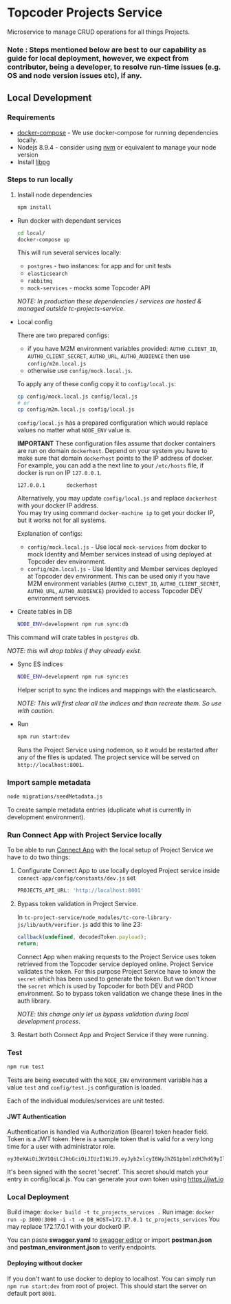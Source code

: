 # Topcoder Projects Service

Microservice to manage CRUD operations for all things Projects.

### Note : Steps mentioned below are best to our capability as guide for local deployment, however, we expect from contributor, being a developer, to resolve run-time issues (e.g. OS and node version issues etc), if any.

## Local Development

### Requirements

* [docker-compose](https://docs.docker.com/compose/install/) - We use docker-compose for running dependencies locally.
* Nodejs 8.9.4 - consider using [nvm](https://github.com/creationix/nvm) or equivalent to manage your node version
* Install [libpg](https://www.npmjs.com/package/pg-native)

### Steps to run locally
1. Install node dependencies
   ```bash
   npm install
   ```

* Run docker with dependant services
  ```bash
  cd local/
  docker-compose up
  ```
  This will run several services locally:
  - `postgres` - two instances: for app and for unit tests
  - `elasticsearch`
  - `rabbitmq`
  - `mock-services` - mocks some Topcoder API

  *NOTE: In production these dependencies / services are hosted & managed outside tc-projects-service.*

* Local config

  There are two prepared configs:
  - if you have M2M environment variables provided: `AUTH0_CLIENT_ID`, `AUTH0_CLIENT_SECRET`, `AUTH0_URL`, `AUTH0_AUDIENCE` then use `config/m2m.local.js`
  - otherwise use `config/mock.local.js`.

  To apply any of these config copy it to `config/local.js`:

  ```bash
  cp config/mock.local.js config/local.js
  # or
  cp config/m2m.local.js config/local.js
  ```

  `config/local.js` has a prepared configuration which would replace values no matter what `NODE_ENV` value is.

  **IMPORTANT** These configuration files assume that docker containers are run on domain `dockerhost`. Depend on your system you have to make sure that domain `dockerhost` points to the IP address of docker.
  For example, you can add a the next line to your `/etc/hosts` file, if docker is run on IP `127.0.0.1`.
  ```
  127.0.0.1       dockerhost
  ```
  Alternatively, you may update `config/local.js` and replace `dockerhost` with your docker IP address.<br>
  You may try using command `docker-machine ip` to get your docker IP, but it works not for all systems.

  Explanation of configs:
  - `config/mock.local.js` - Use local `mock-services` from docker to mock Identity and Member services instead of using deployed at Topcoder dev environment.
  - `config/m2m.local.js` - Use Identity and Member services deployed at Topcoder dev environment. This can be used only if you have M2M environment variables (`AUTH0_CLIENT_ID`, `AUTH0_CLIENT_SECRET`, `AUTH0_URL`, `AUTH0_AUDIENCE`) provided to access Topcoder DEV environment services.

* Create tables in DB
  ```bash
  NODE_ENV=development npm run sync:db
  ```
 This command will crate tables in `postgres` db.

 *NOTE: this will drop tables if they already exist.*

* Sync ES indices
  ```bash
  NODE_ENV=development npm run sync:es
  ```
  Helper script to sync the indices and mappings with the elasticsearch.

  *NOTE: This will first clear all the indices and than recreate them. So use with caution.*

* Run
  ```bash
  npm run start:dev
  ```
  Runs the Project Service using nodemon, so it would be restarted after any of the files is updated.
  The project service will be served on `http://localhost:8001`.

### Import sample metadata
```bash
node migrations/seedMetadata.js
```
To create sample metadata entries (duplicate what is currently in development environment).

### Run Connect App with Project Service locally

To be able to run [Connect App](https://github.com/appirio-tech/connect-app) with the local setup of Project Service we have to do two things:
1. Configurate Connect App to use locally deployed Project service inside `connect-app/config/constants/dev.js` set

   ```js
   PROJECTS_API_URL: 'http://localhost:8001'
   ```
2. Bypass token validation in Project Service.

   In `tc-project-service/node_modules/tc-core-library-js/lib/auth/verifier.js` add this to line 23:
   ```js
   callback(undefined, decodedToken.payload);
   return;
   ```
   Connect App when making requests to the Project Service uses token retrieved from the Topcoder service deployed online. Project Service validates the token. For this purpose Project Service have to know the `secret` which has been used to generate the token. But we don't know the `secret` which is used by Topcoder for both DEV and PROD environment. So to bypass token validation we change these lines in the auth library.

   *NOTE: this change only let us bypass validation during local development process*.

3. Restart both Connect App and Project Service if they were running.

### Test
```bash
npm run test
```
Tests are being executed with the `NODE_ENV` environment variable has a value `test` and `config/test.js` configuration is loaded.

Each of the individual modules/services are unit tested.

#### JWT Authentication
Authentication is handled via Authorization (Bearer) token header field. Token is a JWT token. Here is a sample token that is valid for a very long time for a user with administrator role.
```
eyJ0eXAiOiJKV1QiLCJhbGciOiJIUzI1NiJ9.eyJyb2xlcyI6WyJhZG1pbmlzdHJhdG9yIl0sImlzcyI6Imh0dHBzOi8vYXBpLnRvcGNvZGVyLWRldi5jb20iLCJoYW5kbGUiOiJwc2hhaDEiLCJleHAiOjI0NjI0OTQ2MTgsInVzZXJJZCI6IjQwMTM1OTc4IiwiaWF0IjoxNDYyNDk0MDE4LCJlbWFpbCI6InBzaGFoMUB0ZXN0LmNvbSIsImp0aSI6ImY0ZTFhNTE0LTg5ODAtNDY0MC04ZWM1LWUzNmUzMWE3ZTg0OSJ9.XuNN7tpMOXvBG1QwWRQROj7NfuUbqhkjwn39Vy4tR5I
```
It's been signed with the secret 'secret'. This secret should match your entry in config/local.js. You can generate your own token using https://jwt.io

### Local Deployment
Build image:
`docker build -t tc_projects_services .`
Run image:
`docker run -p 3000:3000 -i -t -e DB_HOST=172.17.0.1 tc_projects_services`
You may replace 172.17.0.1 with your docker0 IP.

You can paste **swagger.yaml** to  [swagger editor](http://editor.swagger.io/) or import **postman.json** and **postman_environment.json** to verify endpoints.

#### Deploying without docker
If you don't want to use docker to deploy to localhost. You can simply run `npm run start:dev` from root of project. This should start the server on default port `8001`.
